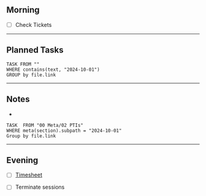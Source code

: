## Morning
- [ ] Check Tickets

---
## Planned Tasks
~~~dataview
TASK FROM ""
WHERE contains(text, "2024-10-01")
GROUP by file.link
~~~
---
## Notes
- 

~~~dataview
TASK  FROM "00 Meta/02 PTIs"
WHERE meta(section).subpath = "2024-10-01"
Group by file.link
~~~
---
## Evening
- [ ] [Timesheet]()
- [ ] Terminate sessions

